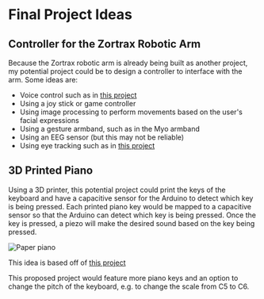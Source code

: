 # Final Project Ideas

## Controller for the Zortrax Robotic Arm
Because the Zortrax robotic arm is already being built as another project, my potential project could be to design a controller to interface with the arm. Some ideas are:

* Voice control such as in [this project](http://www.instructables.com/id/Voice-Controlled-Robot-Arm/)
* Using a joy stick or game controller
* Using image processing to perform movements based on the user's facial expressions
* Using a gesture armband, such as in the Myo armband
* Using an EEG sensor (but this may not be reliable)
* Using eye tracking such as in [this project](http://www.instructables.com/id/The-EyeWriter-20/)

## 3D Printed Piano
Using a 3D printer, this potential project could print the keys of the keyboard and have a capacitive sensor for the Arduino to detect which key is being pressed. Each printed piano key would be mapped to a capacitive sensor so that the Arduino can detect which key is being pressed. Once the key is pressed, a piezo will make the desired sound based on the key being pressed.

![Paper piano](https://hackster.imgix.net/uploads/image/file/5690/Screen_Shot_2014-05-15_at_8.31.59_PM.png?auto=compress%2Cformat&w=680&h=510&fit=max)

This idea is based off of [this project](https://create.arduino.cc/projecthub/490/paper-instruments-fadcd4)

This proposed project would feature more piano keys and an option to change the pitch of the keyboard, e.g. to change the scale from C5 to C6.
